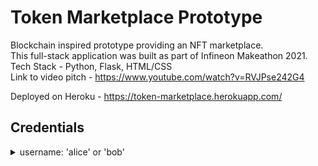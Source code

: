 # Token Marketplace Prototype
Blockchain inspired prototype providing an NFT marketplace.  
This full-stack application was built as part of Infineon Makeathon 2021.    
Tech Stack - Python, Flask, HTML/CSS  
Link to video pitch - https://www.youtube.com/watch?v=RVJPse242G4  
  
Deployed on Heroku - https://token-marketplace.herokuapp.com/  
  
## Credentials  
<details>
<summary align='left'>username: 'alice' or 'bob'</summary>  

&nbsp;&nbsp;&nbsp;&nbsp;password: *same as username*
    
</details>
